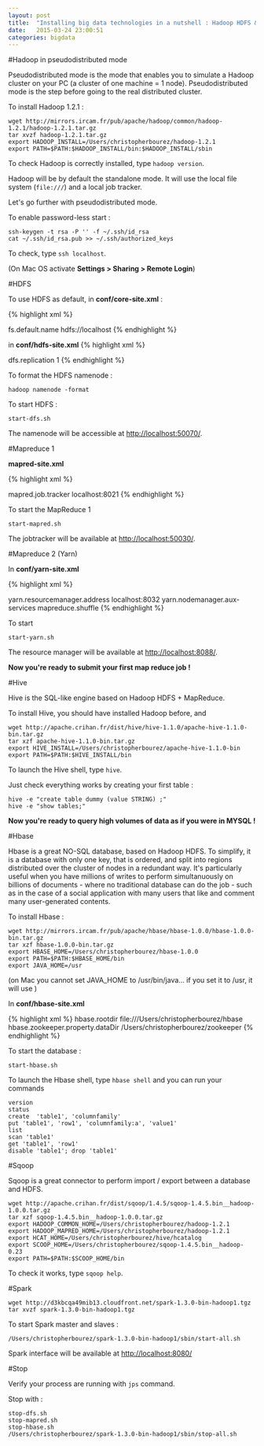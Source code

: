 ```yaml
---
layout: post
title:  "Installing big data technologies in a nutshell : Hadoop HDFS & Mapreduse, Yarn, Hive, Hbase, Sqoop and Spark"
date:   2015-03-24 23:00:51
categories: bigdata
---
```


#Hadoop in pseudodistributed mode

Pseudodistributed mode is the mode that enables you to simulate a Hadoop cluster on your PC (a cluster of one machine = 1 node). Pseudodistributed mode is the step before going to the real distributed cluster.

To install Hadoop 1.2.1 :

    wget http://mirrors.ircam.fr/pub/apache/hadoop/common/hadoop-1.2.1/hadoop-1.2.1.tar.gz
    tar xvzf hadoop-1.2.1.tar.gz
    export HADOOP_INSTALL=/Users/christopherbourez/hadoop-1.2.1
    export PATH=$PATH:$HADOOP_INSTALL/bin:$HADOOP_INSTALL/sbin

To check Hadoop is correctly installed, type `hadoop version`.

Hadoop will be by default the standalone mode. It will use the local file system (`file:///`) and a local job tracker.

Let's go further with pseudodistributed mode.

To enable password-less start :

    ssh-keygen -t rsa -P '' -f ~/.ssh/id_rsa
    cat ~/.ssh/id_rsa.pub >> ~/.ssh/authorized_keys

To check, type `ssh localhost`.

(On Mac OS activate **Settings > Sharing > Remote Login**)

#HDFS

To use HDFS as default, in **conf/core-site.xml** :

{% highlight xml %}
<?xml version="1.0"?>
<?xml-stylesheet type="text/xsl" href="configuration.xsl"?>
<configuration>
  <property>
    <name>fs.default.name</name>
    <value>hdfs://localhost</value>
  </property>
</configuration>
{% endhighlight %}

in **conf/hdfs-site.xml**
{% highlight xml %}
<?xml version="1.0"?>
<?xml-stylesheet type="text/xsl" href="configuration.xsl"?>
<configuration>
  <property>
    <name>dfs.replication</name>
    <value>1</value>
  </property>
</configuration>
{% endhighlight %}


To format the HDFS namenode :

    hadoop namenode -format

To start HDFS :

    start-dfs.sh

The namenode will be accessible at [http://localhost:50070/](http://localhost:50070/).

#Mapreduce 1


**mapred-site.xml**

{% highlight xml %}
<?xml version="1.0"?>
<?xml-stylesheet type="text/xsl" href="configuration.xsl"?>
<configuration>
  <property>
    <name>mapred.job.tracker</name>
    <value>localhost:8021</value>
  </property>
</configuration>
{% endhighlight %}


To start the MapReduce 1

    start-mapred.sh

The jobtracker will be available at [http://localhost:50030/](http://localhost:50030/).

#Mapreduce 2 (Yarn)

In **conf/yarn-site.xml**

{% highlight xml %}
<?xml version="1.0"?>
<?xml-stylesheet type="text/xsl" href="configuration.xsl"?>
<configuration>
  <property>
    <name>yarn.resourcemanager.address</name>
    <value>localhost:8032</value>
  </property>
  <property>
    <name>yarn.nodemanager.aux-services</name>
    <value>mapreduce.shuffle</value>
  </property>
</configuration>
{% endhighlight %}

To start

    start-yarn.sh

The resource manager will be available at [http://localhost:8088/](http://localhost:8088/).

**Now you're ready to submit your first map reduce job !**

#Hive

Hive is the SQL-like engine based on Hadoop HDFS + MapReduce.

To install Hive, you should have installed Hadoop before, and

    wget http://apache.crihan.fr/dist/hive/hive-1.1.0/apache-hive-1.1.0-bin.tar.gz
    tar xzf apache-hive-1.1.0-bin.tar.gz
    export HIVE_INSTALL=/Users/christopherbourez/apache-hive-1.1.0-bin
    export PATH=$PATH:$HIVE_INSTALL/bin

To launch the Hive shell, type `hive`.

Just check everything works by creating your first table :

    hive -e "create table dummy (value STRING) ;"
    hive -e "show tables;"

**Now you're ready to query high volumes of data as if you were in MYSQL !**

#Hbase

Hbase is a great NO-SQL database, based on Hadoop HDFS. To simplify, it is a database with only one key, that is ordered, and split into regions distributed over the cluster of nodes in a redundant way. It's particularly useful when you have millions of writes to perform simultanuously on billions of documents - where no traditional database can do the job - such as in the case of a social application with many users that like and comment many user-generated contents.

To install Hbase :

    wget http://mirrors.ircam.fr/pub/apache/hbase/hbase-1.0.0/hbase-1.0.0-bin.tar.gz
    tar xzf hbase-1.0.0-bin.tar.gz
    export HBASE_HOME=/Users/christopherbourez/hbase-1.0.0
    export PATH=$PATH:$HBASE_HOME/bin
    export JAVA_HOME=/usr

(on Mac you cannot set JAVA_HOME to /usr/bin/java... if you set it to /usr, it will use )

In **conf/hbase-site.xml**

{% highlight xml %}
<configuration>
  <property>
    <name>hbase.rootdir</name>
    <value>file:///Users/christopherbourez/hbase</value>
  </property>
  <property>
    <name>hbase.zookeeper.property.dataDir</name>
    <value>/Users/christopherbourez/zookeeper</value>
  </property>
</configuration>
{% endhighlight %}

To start the database :

    start-hbase.sh

To launch the Hbase shell, type `hbase shell` and you can run your commands

    version
    status
    create  'table1', 'columnfamily'
    put 'table1', 'row1', 'columnfamily:a', 'value1'
    list
    scan 'table1'
    get 'table1', 'row1'
    disable 'table1'; drop 'table1'

#Sqoop

Sqoop is a great connector to perform import / export between a database and HDFS.

    wget http://apache.crihan.fr/dist/sqoop/1.4.5/sqoop-1.4.5.bin__hadoop-1.0.0.tar.gz
    tar xzf sqoop-1.4.5.bin__hadoop-1.0.0.tar.gz
    export HADOOP_COMMON_HOME=/Users/christopherbourez/hadoop-1.2.1
    export HADOOP_MAPRED_HOME=/Users/christopherbourez/hadoop-1.2.1
    export HCAT_HOME=/Users/christopherbourez/hive/hcatalog
    export SCOOP_HOME=/Users/christopherbourez/sqoop-1.4.5.bin__hadoop-0.23
    export PATH=$PATH:$SCOOP_HOME/bin

To check it works, type `sqoop help`.

#Spark

    wget http://d3kbcqa49mib13.cloudfront.net/spark-1.3.0-bin-hadoop1.tgz
    tar xvzf spark-1.3.0-bin-hadoop1.tgz

To start Spark master and slaves :

    /Users/christopherbourez/spark-1.3.0-bin-hadoop1/sbin/start-all.sh

Spark interface will be available at [http://localhost:8080/](http://localhost:8080/)


#Stop

Verify your process are running with `jps` command.

Stop with :

    stop-dfs.sh
    stop-mapred.sh
    stop-hbase.sh
    /Users/christopherbourez/spark-1.3.0-bin-hadoop1/sbin/stop-all.sh

